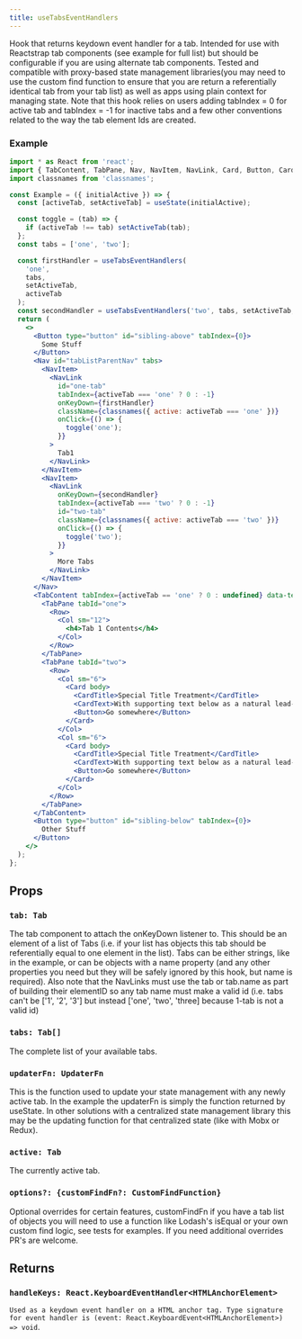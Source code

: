 ```yaml
---
title: useTabsEventHandlers
---
```


Hook that returns keydown event handler for a tab. Intended for use with Reactstrap tab components (see example for full list) but should be configurable if you are using alternate tab components. Tested and compatible with proxy-based state management libraries(you may need to use the custom find function to ensure that you are return a referentially identical tab from your tab list) as well as apps using plain context for managing state. Note that this hook relies on users adding tabIndex = 0 for active tab and tabIndex = -1 for inactive tabs and a few other conventions related to the way the tab element Ids are created. 

### Example

```jsx
import * as React from 'react';
import { TabContent, TabPane, Nav, NavItem, NavLink, Card, Button, CardTitle, CardText, Row, Col } from 'reactstrap';
import classnames from 'classnames';

const Example = ({ initialActive }) => {
  const [activeTab, setActiveTab] = useState(initialActive);

  const toggle = (tab) => {
    if (activeTab !== tab) setActiveTab(tab);
  };
  const tabs = ['one', 'two'];

  const firstHandler = useTabsEventHandlers(
    'one',
    tabs,
    setActiveTab,
    activeTab
  );
  const secondHandler = useTabsEventHandlers('two', tabs, setActiveTab, activeTab);
  return (
    <>
      <Button type="button" id="sibling-above" tabIndex={0}>
        Some Stuff
      </Button>
      <Nav id="tabListParentNav" tabs>
        <NavItem>
          <NavLink
            id="one-tab"
            tabIndex={activeTab === 'one' ? 0 : -1}
            onKeyDown={firstHandler}
            className={classnames({ active: activeTab === 'one' })}
            onClick={() => {
              toggle('one');
            }}
          >
            Tab1
          </NavLink>
        </NavItem>
        <NavItem>
          <NavLink
            onKeyDown={secondHandler}
            tabIndex={activeTab === 'two' ? 0 : -1}
            id="two-tab"
            className={classnames({ active: activeTab === 'two' })}
            onClick={() => {
              toggle('two');
            }}
          >
            More Tabs
          </NavLink>
        </NavItem>
      </Nav>
      <TabContent tabIndex={activeTab == 'one' ? 0 : undefined} data-testid="tabPanel" id="tabPanel" activeTab={activeTab}>
        <TabPane tabId="one">
          <Row>
            <Col sm="12">
              <h4>Tab 1 Contents</h4>
            </Col>
          </Row>
        </TabPane>
        <TabPane tabId="two">
          <Row>
            <Col sm="6">
              <Card body>
                <CardTitle>Special Title Treatment</CardTitle>
                <CardText>With supporting text below as a natural lead-in to additional content.</CardText>
                <Button>Go somewhere</Button>
              </Card>
            </Col>
            <Col sm="6">
              <Card body>
                <CardTitle>Special Title Treatment</CardTitle>
                <CardText>With supporting text below as a natural lead-in to additional content.</CardText>
                <Button>Go somewhere</Button>
              </Card>
            </Col>
          </Row>
        </TabPane>
      </TabContent>
      <Button type="button" id="sibling-below" tabIndex={0}>
        Other Stuff
      </Button>
    </>
  );
};

```

## Props

### `tab: Tab`

The tab component to attach the onKeyDown listener to. This should be an element of a list of Tabs (i.e. if your list has objects this tab should be referentially equal to one element in the list). Tabs can be either strings, like in the example, or can be objects with a name property (and any other properties you need but they will be safely ignored by this hook, but name is required). Also note that the NavLinks must use the tab or tab.name as part of building their elementID so any tab name must make a valid id (i.e. tabs can't be ['1', '2', '3'] but instead ['one', 'two', 'three] because 1-tab is not a valid id)

### `tabs: Tab[]`

The complete list of your available tabs.


### `updaterFn: UpdaterFn`

This is the function used to update your state management with any newly active tab. In the example the updaterFn is simply the function returned by useState. In other solutions with a centralized state management library this may be the updating function for that centralized state (like with Mobx or Redux).

### `active: Tab`

The currently active tab.

### `options?: {customFindFn?: CustomFindFunction}`

Optional overrides for certain features, customFindFn if you have a tab list of objects you will need to use a function like Lodash's isEqual or your own custom find logic, see tests for examples. If you need additional overrides PR's are welcome.

## Returns

### `handleKeys: React.KeyboardEventHandler<HTMLAnchorElement>`

`Used as a keydown event handler on a HTML anchor tag. Type signature for event handler is (event: React.KeyboardEvent<HTMLAnchorElement>) => void`. 